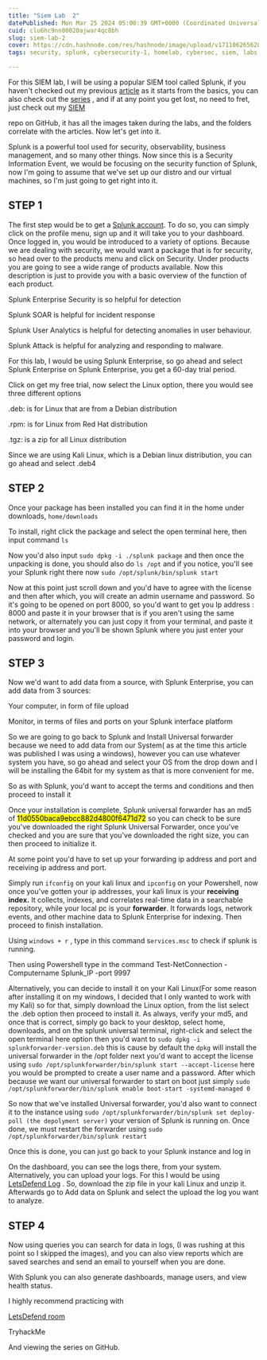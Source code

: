```yaml
---
title: "Siem Lab  2"
datePublished: Mon Mar 25 2024 05:00:39 GMT+0000 (Coordinated Universal Time)
cuid: clu6hc9nn00020ajwar4qc8bh
slug: siem-lab-2
cover: https://cdn.hashnode.com/res/hashnode/image/upload/v1711062656283/4563e9ba-09d7-4717-a117-055c695fc8d7.png
tags: security, splunk, cybersecurity-1, homelab, cybersec, siem, labs

---
```


For this SIEM lab, I will be using a popular SIEM tool called Splunk, if you haven't checked out my previous [article](https://afukamwrites.hashnode.dev/siem-lab-1) as it starts from the basics, you can also check out the [series](https://afukamwrites.hashnode.dev/series/siem-homelabs) , and if at any point you get lost, no need to fret, just check out my [SIEM](https://github.com/Afukam/SIEM-lab-series.git)

repo on GitHub, it has all the images taken during the labs, and the folders correlate with the articles. Now let's get into it.

Splunk is a powerful tool used for security, observability, business management, and so many other things. Now since this is a Security Information Event, we would be focusing on the security function of Splunk, now I'm going to assume that we've set up our distro and our virtual machines, so I'm just going to get right into it.

## STEP 1

The first step would be to get a [Splunk account](https://www.splunk.com/en_us/download/splunk-cloud.html). To do so, you can simply click on the profile menu, sign up and it will take you to your dashboard. Once logged in, you would be introduced to a variety of options. Because we are dealing with security, we would want a package that is for security, so head over to the products menu and click on Security. Under products you are going to see a wide range of products available. Now this description is just to provide you with a basic overview of the function of each product.

Splunk Enterprise Security is so helpful for detection

Splunk SOAR is helpful for incident response

Splunk User Analytics is helpful for detecting anomalies in user behaviour.

Splunk Attack is helpful for analyzing and responding to malware.

For this lab, I would be using Splunk Enterprise, so go ahead and select Splunk Enterprise on Splunk Enterprise, you get a 60-day trial period.

Click on get my free trial, now select the Linux option, there you would see three different options

.deb: is for Linux that are from a Debian distribution

.rpm: is for Linux from Red Hat distribution

.tgz: is a zip for all Linux distribution

Since we are using Kali Linux, which is a Debian linux distribution, you can go ahead and select .deb4

## STEP 2

Once your package has been installed you can find it in the home under downloads, `home/downloads`

To install, right click the package and select the open terminal here, then input command `ls`

Now you'd also input `sudo dpkg -i ./splunk package` and then once the unpacking is done, you should also do `ls /opt` and if you notice, you'll see your Splunk right there now `sudo /opt/splunk/bin/splunk start`

Now at this point just scroll down and you'd have to agree with the license and then after which, you will create an admin username and password. So it's going to be opened on port 8000, so you'd want to get you Ip address : 8000 and paste it in your browser that is if you aren't using the same network, or alternately you can just copy it from your terminal, and paste it into your browser and you'll be shown Splunk where you just enter your password and login.

## STEP 3

Now we'd want to add data from a source, with Splunk Enterprise, you can add data from 3 sources:

Your computer, in form of file upload

Monitor, in terms of files and ports on your Splunk interface platform

So we are going to go back to Splunk and Install Universal forwarder because we need to add data from our System( as at the time this article was published I was using a windows), however you can use whatever system you have, so go ahead and select your OS from the drop down and I will be installing the 64bit for my system as that is more convenient for me.

So as with Splunk, you'd want to accept the terms and conditions and then proceed to install it

Once your installation is complete, Splunk universal forwarder has an md5 of <mark>11d0550baca9ebcc882d4800f6471d72</mark> so you can check to be sure you've downloaded the right Splunk Universal Forwarder, once you've checked and you are sure that you've downloaded the right size, you can then proceed to initialize it.

At some point you'd have to set up your forwarding ip address and port and receiving ip address and port.

Simply run `ifconfig` on your kali linux and `ipconfig` on your Powershell, now once you've gotten your ip addresses, your kali linux is your **receiving index.** It collects, indexes, and correlates real-time data in a searchable repository, while your local pc is your **forwarder**. It forwards logs, network events, and other machine data to Splunk Enterprise for indexing. Then proceed to finish installation.

Using `windows + r` , type in this command s`ervices.msc` to check if splunk is running.

Then using Powershell type in the command Test-NetConnection -Computername Splunk\_IP -port 9997

Alternatively, you can decide to install it on your Kali Linux(For some reason after installing it on my windows, I decided that I only wanted to work with my Kali) so for that, simply download the Linux option, from the list select the .deb option then proceed to install it. As always, verify your md5, and once that is correct, simply go back to your desktop, select home, downloads, and on the splunk universal terminal, right-click and select the open terminal here option then you'd want to `sudo dpkg -i splunkforwarder-version.deb` this is cause by default the `dpkg` will install the universal forwarder in the /opt folder next you'd want to accept the license using `sudo /opt/splunkforwarder/bin/splunk start --accept-license` here you would be prompted to create a user name and a password. After which because we want our universal forwarder to start on boot just simply `sudo /opt/splunkforwarder/bin/splunk enable boot-start -systemd-managed 0`

So now that we've installed Universal forwarder, you'd also want to connect it to the instance using `sudo /opt/splunkforwarder/bin/splunk set deploy-poll (the depolyment server)` your version of Splunk is running on. Once done, we must restart the forwarder using `sudo /opt/splunkforwarder/bin/splunk restart`

Once this is done, you can just go back to your Splunk instance and log in

On the dashboard, you can see the logs there, from your system. Alternatively, you can upload your logs. For this I would be using [LetsDefend Log](https://app.letsdefend.io/training/lesson_detail/add-data-to-splunk) . So, download the zip file in your kali Linux and unzip it. Afterwards go to Add data on Splunk and select the upload the log you want to analyze.

## STEP 4

Now using queries you can search for data in logs, (I was rushing at this point so I skipped the images), and you can also view reports which are saved searches and send an email to yourself when you are done.

With Splunk you can also generate dashboards, manage users, and view health status.

I highly recommend practicing with

[LetsDefend room](https://app.letsdefend.io/training/lesson_detail/introduction-to-splunk)

TryhackMe

And viewing the series on GitHub.